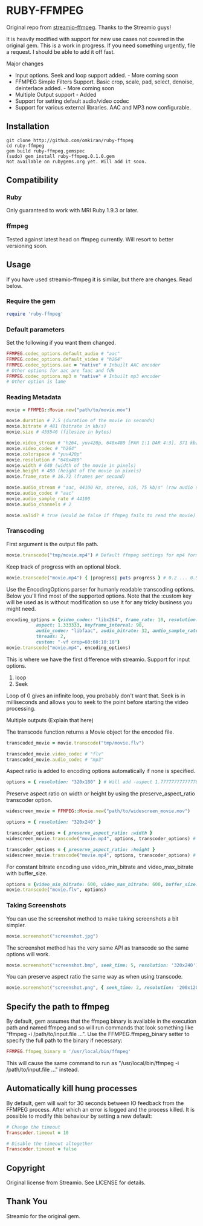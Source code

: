 RUBY-FFMPEG
===========

Original repo from [streamio-ffmpeg](https://github.com/streamio/streamio-ffmpeg). Thanks to the Streamio guys!

It is heavily modified with support for new use cases not covered in the original gem. This is a work in progress. If you need something
urgently, file a request. I should be able to add it off fast.


Major changes
* Input options. Seek and loop support added. - More coming soon
* FFMPEG Simple Filters Support. Basic crop, scale, pad, select, denoise, deinterlace added. - More coming soon
* Multiple Output support - Added
* Support for setting default audio/video codec
* Support for various external libraries. AAC and MP3 now configurable.


Installation
------------
    git clone http://github.com/omkiran/ruby-ffmpeg
    cd ruby-ffmpeg
    gem build ruby-ffmpeg.gemspec
    (sudo) gem install ruby-ffmpeg.0.1.0.gem 
    Not available on rubygems.org yet. Will add it soon.

Compatibility
-------------

### Ruby

Only guaranteed to work with MRI Ruby 1.9.3 or later. 

### ffmpeg

Tested against latest head on ffmpeg currently. Will resort to better versioning soon.

Usage
-----
 If you have used streamio-ffmpeg it is similar, but there are changes. Read below.


### Require the gem

``` ruby
require 'ruby-ffmpeg'
```

### Default parameters

Set the following if you want them changed.
``` ruby
FFMPEG.codec_options.default_audio # "aac"
FFMPEG.codec_options.default_video # "h264"
FFMPEG.codec_options.aac = "native" # Inbuilt AAC encoder 
# Other options for aac are faac and fdk
FFMPEG.codec_options.mp3 = "native" # Inbuilt mp3 encoder
# Other option is lame
```



### Reading Metadata

``` ruby
movie = FFMPEG::Movie.new("path/to/movie.mov")

movie.duration # 7.5 (duration of the movie in seconds)
movie.bitrate # 481 (bitrate in kb/s)
movie.size # 455546 (filesize in bytes)

movie.video_stream # "h264, yuv420p, 640x480 [PAR 1:1 DAR 4:3], 371 kb/s, 16.75 fps, 15 tbr, 600 tbn, 1200 tbc" (raw video stream info)
movie.video_codec # "h264"
movie.colorspace # "yuv420p"
movie.resolution # "640x480"
movie.width # 640 (width of the movie in pixels)
movie.height # 480 (height of the movie in pixels)
movie.frame_rate # 16.72 (frames per second)

movie.audio_stream # "aac, 44100 Hz, stereo, s16, 75 kb/s" (raw audio stream info)
movie.audio_codec # "aac"
movie.audio_sample_rate # 44100
movie.audio_channels # 2

movie.valid? # true (would be false if ffmpeg fails to read the movie)
```

### Transcoding

First argument is the output file path.

``` ruby
movie.transcode("tmp/movie.mp4") # Default ffmpeg settings for mp4 format
```

Keep track of progress with an optional block.

``` ruby
movie.transcode("movie.mp4") { |progress| puts progress } # 0.2 ... 0.5 ... 1.0
```

Use the EncodingOptions parser for humanly readable transcoding options. Below you'll find most of the supported options. Note that the :custom key will be used as is without modification so use it for any tricky business you might need.

``` ruby
encoding_options = {video_codec: "libx264", frame_rate: 10, resolution: "320x240", video_bitrate: 300, video_bitrate_tolerance: 100,
           aspect: 1.333333, keyframe_interval: 90,
           audio_codec: "libfaac", audio_bitrate: 32, audio_sample_rate: 22050, audio_channels: 1,
           threads: 2,
           custom: "-vf crop=60:60:10:10"}
movie.transcode("movie.mp4", encoding_options)
```

This is where we have the first difference with streamio. Support for input options. 
1. loop
2. Seek

Loop of 0 gives an infinite loop, you probably don't want that.
Seek is in milliseconds and allows you to seek to the point before starting the video processing.

Multiple outputs (Explain that here)

The transcode function returns a Movie object for the encoded file.

``` ruby
transcoded_movie = movie.transcode("tmp/movie.flv")

transcoded_movie.video_codec # "flv"
transcoded_movie.audio_codec # "mp3"
```

Aspect ratio is added to encoding options automatically if none is specified.

``` ruby
options = { resolution: "320x180" } # Will add -aspect 1.77777777777778 to ffmpeg
```

Preserve aspect ratio on width or height by using the preserve_aspect_ratio transcoder option.

``` ruby
widescreen_movie = FFMPEG::Movie.new("path/to/widescreen_movie.mov")

options = { resolution: "320x240" }

transcoder_options = { preserve_aspect_ratio: :width }
widescreen_movie.transcode("movie.mp4", options, transcoder_options) # Output resolution will be 320x180

transcoder_options = { preserve_aspect_ratio: :height }
widescreen_movie.transcode("movie.mp4", options, transcoder_options) # Output resolution will be 426x240
```

For constant bitrate encoding use video_min_bitrate and video_max_bitrate with buffer_size.

``` ruby
options = {video_min_bitrate: 600, video_max_bitrate: 600, buffer_size: 2000}
movie.transcode("movie.flv", options)
```

### Taking Screenshots

You can use the screenshot method to make taking screenshots a bit simpler.

``` ruby
movie.screenshot("screenshot.jpg")
```

The screenshot method has the very same API as transcode so the same options will work.

``` ruby
movie.screenshot("screenshot.bmp", seek_time: 5, resolution: '320x240')
```

You can preserve aspect ratio the same way as when using transcode.

``` ruby
movie.screenshot("screenshot.png", { seek_time: 2, resolution: '200x120' }, preserve_aspect_ratio: :width)
```

Specify the path to ffmpeg
--------------------------

By default, gem assumes that the ffmpeg binary is available in the execution path and named ffmpeg and so will run commands that look something like "ffmpeg -i /path/to/input.file ...". Use the FFMPEG.ffmpeg_binary setter to specify the full path to the binary if necessary:

``` ruby
FFMPEG.ffmpeg_binary = '/usr/local/bin/ffmpeg'
```

This will cause the same command to run as "/usr/local/bin/ffmpeg -i /path/to/input.file ..." instead.


Automatically kill hung processes
---------------------------------

By default, gem will wait for 30 seconds between IO feedback from the FFMPEG process. After which an error is logged and the process killed.
It is possible to modify this behaviour by setting a new default:

``` ruby
# Change the timeout
Transcoder.timeout = 10

# Disable the timeout altogether
Transcoder.timeout = false
```


Copyright
---------
Original license from Streamio. See LICENSE for details.

Thank You
---------
Streamio for the original gem.
